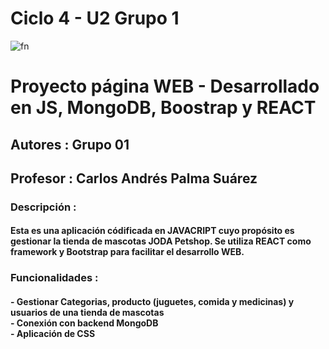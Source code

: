 <h1>Ciclo 4 - U2 Grupo 1</h1>

![fn](https://user-images.githubusercontent.com/108905881/200950809-89268c1a-5fd7-4ce0-bb1c-6bbcd1ee2045.png)

<h1>Proyecto página WEB - Desarrollado en JS, MongoDB, Boostrap y REACT</h1>
<h2>Autores : Grupo 01</h2>
<h2>Profesor : Carlos Andrés Palma Suárez</h2>
<h3>Descripción :</h3>
<h4>Esta es una aplicación códificada en JAVACRIPT cuyo propósito es gestionar la tienda de mascotas JODA Petshop. Se utiliza REACT como framework y Bootstrap para facilitar el desarrollo WEB.</h4>

<h3>Funcionalidades :</h3>
<h4>
- Gestionar Categorias, producto (juguetes, comida y medicinas) y usuarios de una tienda de mascotas<br>
- Conexión con backend MongoDB<br>
- Aplicación de CSS</h4>
